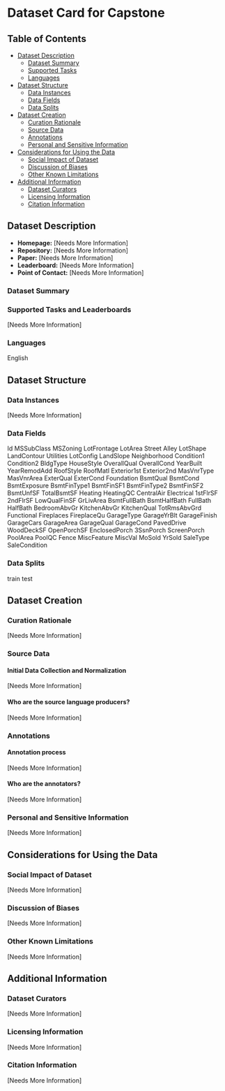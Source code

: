 # Dataset Card for Capstone

## Table of Contents
- [Dataset Description](#dataset-description)
  - [Dataset Summary](#dataset-summary)
  - [Supported Tasks](#supported-tasks-and-leaderboards)
  - [Languages](#languages)
- [Dataset Structure](#dataset-structure)
  - [Data Instances](#data-instances)
  - [Data Fields](#data-instances)
  - [Data Splits](#data-instances)
- [Dataset Creation](#dataset-creation)
  - [Curation Rationale](#curation-rationale)
  - [Source Data](#source-data)
  - [Annotations](#annotations)
  - [Personal and Sensitive Information](#personal-and-sensitive-information)
- [Considerations for Using the Data](#considerations-for-using-the-data)
  - [Social Impact of Dataset](#social-impact-of-dataset)
  - [Discussion of Biases](#discussion-of-biases)
  - [Other Known Limitations](#other-known-limitations)
- [Additional Information](#additional-information)
  - [Dataset Curators](#dataset-curators)
  - [Licensing Information](#licensing-information)
  - [Citation Information](#citation-information)

## Dataset Description

- **Homepage:** [Needs More Information]
- **Repository:** [Needs More Information]
- **Paper:** [Needs More Information]
- **Leaderboard:** [Needs More Information]
- **Point of Contact:** [Needs More Information]

### Dataset Summary


### Supported Tasks and Leaderboards

[Needs More Information]

### Languages

English

## Dataset Structure

### Data Instances

[Needs More Information]

### Data Fields
Id
MSSubClass
MSZoning
LotFrontage
LotArea
Street
Alley
LotShape
LandContour
Utilities
LotConfig
LandSlope
Neighborhood
Condition1
Condition2
BldgType
HouseStyle
OverallQual
OverallCond
YearBuilt
YearRemodAdd
RoofStyle
RoofMatl
Exterior1st
Exterior2nd
MasVnrType
MasVnrArea
ExterQual
ExterCond
Foundation
BsmtQual
BsmtCond
BsmtExposure
BsmtFinType1
BsmtFinSF1
BsmtFinType2
BsmtFinSF2
BsmtUnfSF
TotalBsmtSF
Heating
HeatingQC
CentralAir
Electrical
1stFlrSF
2ndFlrSF
LowQualFinSF
GrLivArea
BsmtFullBath
BsmtHalfBath
FullBath
HalfBath
BedroomAbvGr
KitchenAbvGr
KitchenQual
TotRmsAbvGrd
Functional
Fireplaces
FireplaceQu
GarageType
GarageYrBlt
GarageFinish
GarageCars
GarageArea
GarageQual
GarageCond
PavedDrive
WoodDeckSF
OpenPorchSF
EnclosedPorch
3SsnPorch
ScreenPorch
PoolArea
PoolQC
Fence
MiscFeature
MiscVal	
MoSold
YrSold
SaleType	
SaleCondition
### Data Splits

train
test

## Dataset Creation

### Curation Rationale

[Needs More Information]

### Source Data

#### Initial Data Collection and Normalization

[Needs More Information]

#### Who are the source language producers?

[Needs More Information]

### Annotations

#### Annotation process

[Needs More Information]

#### Who are the annotators?

[Needs More Information]

### Personal and Sensitive Information

[Needs More Information]

## Considerations for Using the Data

### Social Impact of Dataset

[Needs More Information]

### Discussion of Biases

[Needs More Information]

### Other Known Limitations

[Needs More Information]

## Additional Information

### Dataset Curators

[Needs More Information]

### Licensing Information

[Needs More Information]

### Citation Information

[Needs More Information]